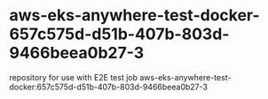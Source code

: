 # aws-eks-anywhere-test-docker-657c575d-d51b-407b-803d-9466beea0b27-3
repository for use with E2E test job aws-eks-anywhere-test-docker:657c575d-d51b-407b-803d-9466beea0b27-3
